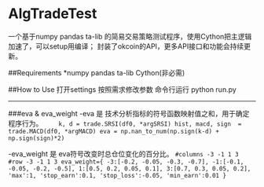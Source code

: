 # AlgTradeTest
一个基于numpy pandas ta-lib 的简易交易策略测试程序，使用Cython把主逻辑加速了，可以setup用编译；
封装了okcoin的API，更多API接口和功能会持续更新。

##Requirements
*numpy pandas ta-lib Cython(非必需)

##How to Use
打开settings 按照需求修改参数
命令行运行 python run.py
***

###eva & eva_weight
-eva 是 技术分析指标的符号函数映射值之和，用于确定程序行为。
`    
k, d = trade.SRSI(df0, *argSRSI)
hist, macd, sign  = trade.MACD(df0, *argMACD)
eva = np.nan_to_num(np.sign(k-d) + np.sign(sign)*2)
`

-eva_weight 是 eva符号改变时总仓位变化的百分比。
`
#columns -3 -1 1 3
#row -3 -1 1 3
eva_weight={
    -3:[-0.2, -0.05, -0.3, -0.7],
    -1:[-0.1, -0.05, -0.2, -0.5],
    1:[0.5, 0.2, 0.05, 0.1],
    3:[0.7, 0.3, 0.05, 0.2],
    'max':1,
    'stop_earn':0.1,
    'stop_loss':-0.05,
    'min_earn':0.01
}
`
